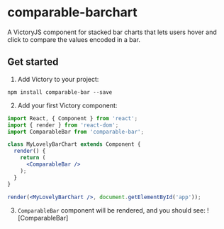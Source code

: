 # comparable-barchart
A VictoryJS component for stacked bar charts that lets users hover and click to compare the values encoded in a bar.

## Get started

1. Add Victory to your project:
  ```
  npm install comparable-bar --save
  ```
2. Add your first Victory component:

  ```jsx
  import React, { Component } from 'react';
  import { render } from 'react-dom';
  import ComparableBar from 'comparable-bar';

  class MyLovelyBarChart extends Component {
    render() {
      return (
        <ComparableBar />
      );
    }
  }

  render(<MyLovelyBarChart />, document.getElementById('app'));
  ```
3. `ComparableBar` component will be rendered, and you should see:
![ComparableBar]
